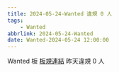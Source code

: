 ```yaml
---
title: 2024-05-24-Wanted 違規 0 人
tags:
    - Wanted
abbrlink: 2024-05-24-Wanted
date: Wanted-2024-05-24 12:00:00
---
```

Wanted 板 [板規連結](https://www.ptt.cc/bbs/Wanted/M.1608829773.A.D3B.html)
昨天違規 0 人
